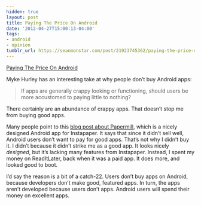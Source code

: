 ```yaml
---
hidden: true
layout: post
title: Paying The Price On Android
date: '2012-04-27T15:00:13-04:00'
tags:
- android
- opinion
tumblr_url: https://seanmonstar.com/post/21923745362/paying-the-price-on-android
---
```

[Paying The Price On Android](http://mykehurley.net/2012/04/paying-the-price-on-android/)  

Myke Hurley has an interesting take at why people don’t buy Android apps:

> If apps are generally crappy looking or functioning, should users be more accustomed to paying little to nothing?

There certainly are an abundance of crappy apps. That doesn’t stop me from buying good apps.

Many people point to this [blog post about Papermill](http://www.papermill.me/firstweeks/), which is a nicely designed Android app for Instapaper. It says that since it didn’t sell well, Android users don’t want to pay for good apps. That’s not why I didn’t buy it. I didn’t because it didn’t strike me as a good app. It looks nicely _designed_, but it’s lacking many features from Instapaper. Instead, I spent my money on ReadItLater, back when it was a paid app. It does more, and looked good to boot.

I’d say the reason is a bit of a catch-22. Users don’t buy apps on Android, because developers don’t make good, featured apps. In turn, the apps aren’t developed because users don’t apps. Android users will spend their money on excellent apps.

